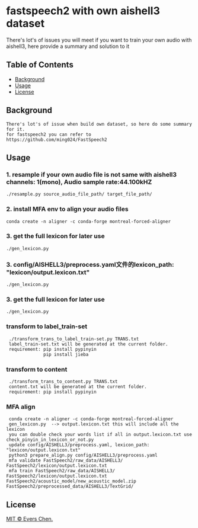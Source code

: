 # fastspeech2 with own aishell3 dataset

There's lot's of issues you will meet if you want to train your own audio with aishell3, here provide a summary and solution to it 


## Table of Contents

- [Background](#background)
- [Usage](#usage)
- [License](#license)




## Background
```
There's lot's of issue when build own dataset, so here do some summary for it.
for fastspeech2 you can refer to https://github.com/ming024/FastSpeech2
```


## Usage

### 1. resample if your own audio file is not same with aishell3 channels: 1(mono), Audio sample rate:44.100kHZ
```
./resample.py source_audio_file_path/ target_file_path/
```	

### 2. install MFA env to align your audio files
```
conda create -n aligner -c conda-forge montreal-forced-aligner
```	

### 3. get the full lexicon for later use
```
./gen_lexicon.py
```	

### 3. config/AISHELL3/preprocess.yaml文件的lexicon_path: "lexicon/output.lexicon.txt"
```
./gen_lexicon.py
```	

### 3. get the full lexicon for later use
```
./gen_lexicon.py
```	


### transform to label_train-set
```
 ./transform_trans_to_label_train-set.py TRANS.txt  
 label_train-set.txt will be generated at the current folder.  
 requirement: pip install pypinyin
              pip install jieba
```			  
### transform to content
```
 ./transform_trans_to_content.py TRANS.txt  
 content.txt will be generated at the current folder.  
 requirement: pip install pypinyin
```

### MFA align
```
 conda create -n aligner -c conda-forge montreal-forced-aligner
 gen_lexicon.py  --> output.lexicon.txt this will include all the lexicon
 you can double check your words list if all in output.lexicon.txt use check_pinyin_in_lexicon_or_not.py
 update config/AISHELL3/preprocess.yaml, lexicon_path: "lexicon/output.lexicon.txt"
 python3 prepare_align.py config/AISHELL3/preprocess.yaml
 mfa validate FastSpeech2/raw_data/AISHELL3/ FastSpeech2/lexicon/output.lexicon.txt
 mfa train FastSpeech2/raw_data/AISHELL3/ FastSpeech2/lexicon/output.lexicon.txt FastSpeech2/acoustic_model/new_acoustic_model.zip FastSpeech2/preprocessed_data/AISHELL3/TextGrid/
```


## License

[MIT © Evers Chen.](LICENSE)
